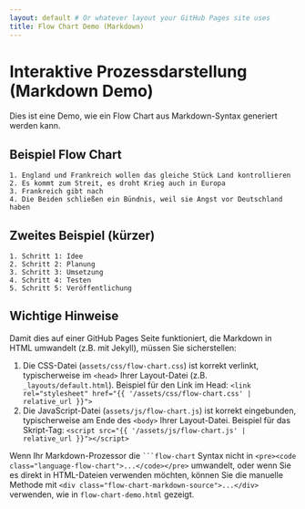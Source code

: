 ```yaml
---
layout: default # Or whatever layout your GitHub Pages site uses
title: Flow Chart Demo (Markdown)
---
```


# Interaktive Prozessdarstellung (Markdown Demo)

Dies ist eine Demo, wie ein Flow Chart aus Markdown-Syntax generiert werden kann.

## Beispiel Flow Chart

```flow-chart
1. England und Frankreich wollen das gleiche Stück Land kontrollieren
2. Es kommt zum Streit, es droht Krieg auch in Europa
3. Frankreich gibt nach
4. Die Beiden schließen ein Bündnis, weil sie Angst vor Deutschland haben
```

## Zweites Beispiel (kürzer)

```flow-chart
1. Schritt 1: Idee
2. Schritt 2: Planung
3. Schritt 3: Umsetzung
4. Schritt 4: Testen
5. Schritt 5: Veröffentlichung
```

## Wichtige Hinweise

Damit dies auf einer GitHub Pages Seite funktioniert, die Markdown in HTML umwandelt (z.B. mit Jekyll), müssen Sie sicherstellen:

1.  Die CSS-Datei (`assets/css/flow-chart.css`) ist korrekt verlinkt, typischerweise im `<head>` Ihrer Layout-Datei (z.B. `_layouts/default.html`).
    Beispiel für den Link im Head:
    `<link rel="stylesheet" href="{{ '/assets/css/flow-chart.css' | relative_url }}">`
2.  Die JavaScript-Datei (`assets/js/flow-chart.js`) ist korrekt eingebunden, typischerweise am Ende des `<body>` Ihrer Layout-Datei.
    Beispiel für das Skript-Tag:
    `<script src="{{ '/assets/js/flow-chart.js' | relative_url }}"></script>`

Wenn Ihr Markdown-Prozessor die ` ```flow-chart ` Syntax nicht in `<pre><code class="language-flow-chart">...</code></pre>` umwandelt, oder wenn Sie es direkt in HTML-Dateien verwenden möchten, können Sie die manuelle Methode mit `<div class="flow-chart-markdown-source">...</div>` verwenden, wie in `flow-chart-demo.html` gezeigt.

